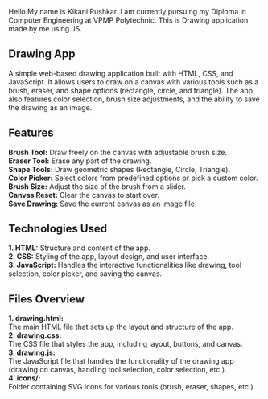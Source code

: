 Hello My name is Kikani Pushkar.
I am currently pursuing my Diploma in Computer Engineering at VPMP Polytechnic.
This is Drawing application made by me using JS.

<h2>Drawing App</h2>
A simple web-based drawing application built with HTML, CSS, and JavaScript. It allows users to draw on a canvas with various tools such as a brush, eraser, and shape options (rectangle, circle, and triangle). The app also features color selection, brush size adjustments, and the ability to save the drawing as an image.

<h2>Features</h2>
<b>Brush Tool:</b> Draw freely on the canvas with adjustable brush size. <br>
<b>Eraser Tool:</b> Erase any part of the drawing.<br>
<b>Shape Tools:</b> Draw geometric shapes (Rectangle, Circle, Triangle).<br>
<b>Color Picker:</b> Select colors from predefined options or pick a custom color.<br>
<b>Brush Size:</b> Adjust the size of the brush from a slider.<br>
<b>Canvas Reset:</b> Clear the canvas to start over.<br>
<b>Save Drawing:</b> Save the current canvas as an image file.<br>

<h2>Technologies Used </h2>
<b>1. HTML:</b> Structure and content of the app. <br>
<b>2. CSS:</b> Styling of the app, layout design, and user interface.<br>
<b>3. JavaScript:</b> Handles the interactive functionalities like drawing, tool selection, color picker, and saving the canvas.<br>

<h2>Files Overview</h2>
<b>1. drawing.html:</b> <br>The main HTML file that sets up the layout and structure of the app. <br>
<b>2. drawing.css:</b> <br>The CSS file that styles the app, including layout, buttons, and canvas.<br>
<b>3. drawing.js:</b> <br> The JavaScript file that handles the functionality of the drawing app (drawing on canvas, handling tool selection, color selection, etc.).<br>
<b>4. icons/:</b> <br> Folder containing SVG icons for various tools (brush, eraser, shapes, etc.).
